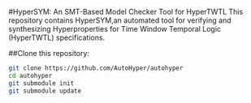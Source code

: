 #HyperSYM: An SMT-Based Model Checker Tool for HyperTWTL
This repository contains HyperSYM,an automated tool for verifying and synthesizing Hyperproperties for Time Window Temporal Logic (HyperTWTL) specifications.

##Clone this repository:
```sh
git clone https://github.com/AutoHyper/autohyper
cd autohyper
git submodule init
git submodule update


